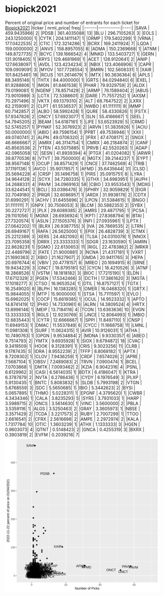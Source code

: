 # biopick2021
Percent of original price and number of entrants for each ticket for [Biopick2021](https://twitter.com/hashtag/Biopick2021)
|ticker |  nrml_price| freq|
|:------|-----------:|----:|
|SAVA   | 459.9435966|    2|
|PDSB   | 361.4035088|   13|
|BLU    | 296.7105263|    3|
|EOLS   | 243.1250000|    1|
|CYTK   | 204.1411147|    1|
|ORMP   | 179.5402299|    1|
|VRNA   | 177.0422535|    2|
|CTIC   | 172.3214286|    1|
|BCRX   | 169.2411924|    7|
|LQDA   | 159.0000000|    2|
|ANVS   | 158.8957055|    8|
|ADMA   | 150.2369668|    1|
|ATNM   | 149.8727735|    7|
|BCYC   | 139.1666542|    4|
|MNKD   | 133.5403727|    1|
|GERN   | 131.9018405|    1|
|KRYS   | 129.4681969|    1|
|ACET   | 128.9120641|    2|
|ANIP   | 127.6638097|    1|
|AVDL   | 123.4234234|    3|
|NBIX   | 123.4066906|    1|
|CAPR   | 109.0909091|    3|
|MYOV   | 107.7728554|    1|
|BMRN   | 102.5608331|    1|
|XAIR   | 101.8425461|   18|
|RCUS   | 101.2614679|    1|
|IMTX   |  90.3636364|    6|
|APLS   |  88.3495146|    1|
|THTX   |  84.4000000|    1|
|GRTS   |  84.0294840|    6|
|EXEL   |  81.9288806|    1|
|IMGN   |  81.8461538|    1|
|PHAR   |  79.9329759|    2|
|ALDX   |  79.0199081|    1|
|NGENF  |  78.8571429|    2|
|ARMP   |  76.1589404|    2|
|ABUS   |  73.9010989|    3|
|LCTX   |  72.5388601|    3|
|DARE   |  71.7557252|    1|
|AXSM   |  70.2971496|    3|
|VKTX   |  69.1379310|    2|
|ALT    |  68.7647522|    2|
|LXRX   |  62.2159091|    2|
|CLPT   |  61.5536537|    3|
|NWBO   |  61.1111111|    9|
|IMMP   |  60.7142857|    2|
|ALBO   |  58.5992428|    1|
|QURE   |  58.4330826|    1|
|FSTX   |  57.9347826|    2|
|ONCY   |  57.6923077|    1|
|SLN    |  55.4166667|    1|
|SEEL   |  54.7945205|    2|
|BEAM   |  54.6187161|    1|
|LIFE   |  53.6523929|    5|
|CRMD   |  52.5745257|    1|
|PYNKF  |  52.3076923|    2|
|ARVN   |  51.3835926|    1|
|ACIU   |  50.0000000|    1|
|ABIO   |  49.7596154|    1|
|PPBT   |  49.7536946|    1|
|XXII   |  49.0740741|    2|
|ALPN   |  49.0706320|    2|
|IFRX   |  47.4708171|    2|
|SNGX   |  46.6666667|    2|
|AMRX   |  46.3114754|    1|
|CMRX   |  46.2184874|    2|
|CANF   |  45.8563536|    2|
|YTEN   |  43.5075885|    1|
|PRVB   |  42.5520263|    1|
|ADAP   |  42.0965058|   12|
|SESN   |  41.8939394|    4|
|PTGX   |  41.0204082|    1|
|ARWR   |  39.8770536|    8|
|VTVT   |  39.7500000|    4|
|MGTX   |  39.2144237|    1|
|EYPT   |  38.9567148|    1|
|OCUP   |  38.8571429|    1|
|CNCE   |  37.7462569|    4|
|TRIB   |  37.1191136|    1|
|AVCO   |  35.9017857|    1|
|AFMD   |  35.6435644|   31|
|CLSD   |  35.5694228|    4|
|CRSP   |  35.1496758|    1|
|PIRS   |  35.0915751|    8|
|LYRA   |  34.9644128|    2|
|SCYX   |  34.7280335|    1|
|GTHX   |  34.6983951|    1|
|AUPH   |  34.2688331|    4|
|PAVM   |  34.0969163|   58|
|CBIO   |  33.9553543|    1|
|MDXG   |  33.6244541|    1|
|BCLI   |  33.0396476|    3|
|SPHRY  |  32.9059829|    1|
|EIGR   |  32.7049180|    2|
|PRQR   |  32.6086957|    1|
|ARDX   |  31.9938176|    2|
|CDTX   |  31.6990291|    1|
|ACHV   |  31.6455696|    2|
|LPCN   |  31.5384615|    1|
|BNGO   |  31.1111111|    7|
|GNPX   |  30.7506053|    3|
|BLCM   |  30.5882353|    2|
|SYBX   |  30.2272727|    2|
|PLX    |  29.6089385|    2|
|AMRS   |  29.4871795|    1|
|PCSA   |  29.1101056|    1|
|MGNX   |  28.6936924|    1|
|KPTI   |  27.8368794|    9|
|BTAI   |  27.7320574|    1|
|ASLN   |  27.1505376|    3|
|INFI   |  27.0935961|    1|
|LPTX   |  27.0642202|   11|
|BLRX   |  26.9387755|    3|
|IVA    |  26.7869535|    2|
|LTRN   |  26.6949167|    1|
|RAFA   |  26.5625000|    1|
|EPIX   |  26.4828739|    3|
|CTMX   |  25.2212389|    3|
|XERS   |  24.4821092|    8|
|TLSA   |  24.0310078|    1|
|NNOX   |  23.7095358|    1|
|DRRX   |  23.3333333|    1|
|SDGR   |  23.1630590|    1|
|AMRN   |  22.8628231|    1|
|SGMO   |  22.6130653|   11|
|RIGL   |  22.4783862|    2|
|MRKR   |  22.4489796|    2|
|FATE   |  21.9000881|    3|
|NCNA   |  21.4317181|    1|
|VXRT   |  21.1690363|    2|
|XBIO   |  21.1627907|    2|
|GMDA   |  20.9411765|    3|
|HEPA   |  20.6976744|    6|
|VBIV   |  20.4778157|    8|
|MREO   |  20.1694915|    8|
|SRNE   |  19.9434229|    3|
|ONCT   |  19.8795181|   52|
|CYCN   |  18.4210526|    3|
|ATNF   |  18.2868526|    1|
|VSTM   |  18.1818182|    3|
|BIOC   |  17.7215190|    1|
|ELDN   |  17.6712329|    2|
|PGEN   |  17.5342466|    3|
|DCTH   |  17.3861620|    3|
|MGTA   |  17.1018277|    3|
|CTSO   |  16.9653524|    1|
|DTIL   |  16.8757127|    1|
|TGTX   |  16.2549020|    8|
|BLPH   |  16.1383285|    1|
|OMER   |  16.0468320|    1|
|GRTX   |  15.9844055|    1|
|MTP    |  15.9000000|    1|
|STSA   |  15.7111597|    1|
|EVLO   |  15.6962025|    1|
|COCP   |  15.6619385|    1|
|OCUL   |  14.9523332|    1|
|APTO   |  14.8741419|   12|
|PHIO   |  14.7330961|    6|
|ALRN   |  14.3809524|    4|
|HRTX   |  13.8996146|    1|
|MEIP   |  13.7184116|    4|
|TCON   |  13.6363636|   10|
|EVGN   |  13.3333333|    1|
|RGLS   |  12.9230769|    3|
|JNCE   |  12.8064993|    1|
|MBIO   |  12.6835443|    1|
|CYTR   |  12.6666667|    1|
|SPPI   |  11.8497110|    1|
|CNSP   |  11.6949153|    1|
|DMAC   |  11.5537849|    6|
|CYCC   |  11.1668758|   11|
|LMNL   |  11.0981308|    1|
|SURF   |  11.0624315|    1|
|AVIR   |  10.9126031|    1|
|ATHA   |  10.7490763|    1|
|OPGN   |   9.9534884|    2|
|MDNA   |   9.9330357|    6|
|ABEO   |   9.7514793|    2|
|YMTX   |   9.6935928|    1|
|SIOX   |   9.6794872|   18|
|CVAC   |   9.3419509|    1|
|HOOK   |   9.3128391|    1|
|CRIS   |   9.3023256|   11|
|CLRB   |   9.1787435|    5|
|IDRA   |   8.9552239|    2|
|TFFP   |   8.8068182|    1|
|APTX   |   8.7209302|    1|
|CLOV   |   7.9436259|    1|
|CRDF   |   7.6574026|    2|
|APRE   |   7.5687104|    1|
|OBSV   |   7.2489083|    2|
|TRVN   |   7.0900474|    1|
|BCEL   |   7.0703868|    1|
|DMTK   |   7.0093462|    2|
|KZIA   |   6.9042316|    4|
|PSNL   |   6.6129962|    3|
|CASI   |   6.5614035|    1|
|BDTX   |   6.4186047|    1|
|KTRA   |   6.3787879|    2|
|NVTA   |   6.2786436|    1|
|CYDY   |   6.1976549|    3|
|PLXP   |   5.9130435|    1|
|BNTC   |   5.8083832|    5|
|SLDB   |   5.7993198|    2|
|VTGN   |   5.6768559|    3|
|SDC    |   5.5650685|    1|
|IBIO   |   5.3442623|    2|
|BYSI   |   5.0657895|    1|
|THMO   |   5.0228311|    1|
|EPGNF  |   4.3795620|    1|
|CWBR   |   4.3434346|    1|
|CALA   |   3.8235293|    5|
|SYRS   |   3.7931033|    1|
|HARP   |   3.5989715|    2|
|ONCS   |   3.5614630|    1|
|VINC   |   3.5600000|    2|
|PBLA   |   3.5359116|    1|
|ALGS   |   3.5250463|    2|
|GRAY   |   3.3605973|    1|
|NBSE   |   3.3571429|    2|
|TCDA   |   3.2217573|    2|
|RUBY   |   2.7007299|    1|
|TTOO   |   2.6616541|    2|
|CFRX   |   2.5616698|    2|
|AMPE   |   2.2972974|    2|
|KALA   |   1.7317784|   10|
|OTIC   |   1.3603239|    1|
|ATHX   |   1.1333333|    3|
|HGEN   |   0.9603073|    4|
|QTNT   |   0.5148423|    2|
|GNCA   |   0.4255319|    3|
|BXRX   |   0.3903819|    2|
|EVFM   |   0.2039216|    7|
![retvspicks](biopicks.png?raw=true)
